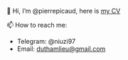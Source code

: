 👋 Hi, I’m @pierrepicaud, here is [my CV](https://drive.google.com/file/d/1XKXcJOrfsRcaGKFD0amHwS8D3dl4JOy4/view?usp=sharing)


📫 How to reach me:
  - Telegram: @niuzi97
  - Email: duthamlieu@gmail.com

<!---
pierrepicaud/pierrepicaud is a ✨ special ✨ repository because its `README.md` (this file) appears on your GitHub profile.
You can click the Preview link to take a look at your changes.
--->
